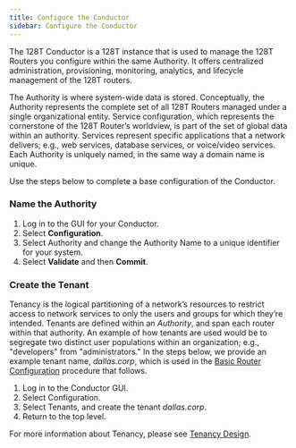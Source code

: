 ```yaml
---
title: Configure the Conductor
sidebar: Configure the Conductor
---
```

 
The 128T Conductor is a 128T instance that is used to manage the 128T Routers you configure within the same Authority. It offers centralized administration, provisioning, monitoring, analytics, and lifecycle management of the 128T routers. 

The Authority is where system-wide data is stored. Conceptually, the Authority represents the complete set of all 128T Routers managed under a single organizational entity. Service configuration, which represents the cornerstone of the 128T Router’s worldview, is part of the set of global data within an authority. Services represent specific applications that a network delivers; e.g., web services, database services, or voice/video services. Each Authority is uniquely named, in the same way a domain name is unique.

Use the steps below to complete a base configuration of the Conductor.

### Name the Authority
1. Log in to the GUI for your Conductor.
2. Select **Configuration**.
3. Select Authority and change the Authority Name to a unique identifier for your system.
4. Select **Validate** and then **Commit**.

### Create the Tenant

Tenancy is the logical partitioning of a network’s resources to restrict access to network services to only the users and groups for which they’re intended. Tenants are defined within an *Authority*, and span each router within that authority. An example of how tenants are used would be to segregate two distinct user populations within an organization; e.g., "developers" from "administrators."
In the steps below, we provide an example tenant name, _dallas.corp_, which is used in the [Basic Router Configuration](intro_basic_router_config.md) procedure that follows.

1.	Log in to the Conductor GUI.
2.	Select Configuration.
3.	Select Tenants, and create the tenant _dallas.corp_. 
4.	Return to the top level. 

For more information about Tenancy, please see [Tenancy Design](bcp_tenants.mdx).